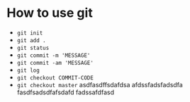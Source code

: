 # How to use git

- `git init`
- `git add .`
- `git status`
- `git commit -m 'MESSAGE'`
- `git commit -am 'MESSAGE'`
- `git log`
- `git checkout COMMIT-CODE`
- `git checkout master`
asdfasdffsdafdsa
afdssfadsfadsdfa
fasdfsadsdfafsdafd
fadssafdfasd
